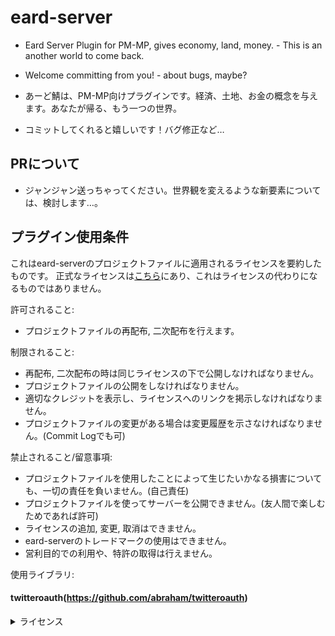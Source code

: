 # eard-server
- Eard Server Plugin for PM-MP, gives economy, land, money. - This is an another world to come back.
- Welcome committing from you! - about bugs, maybe?

- あーど鯖は、PM-MP向けプラグインです。経済、土地、お金の概念を与えます。あなたが帰る、もう一つの世界。
- コミットしてくれると嬉しいです！バグ修正など…

## PRについて
- ジャンジャン送っちゃってください。世界観を変えるような新要素については、検討します…。

## プラグイン使用条件
これはeard-serverのプロジェクトファイルに適用されるライセンスを要約したものです。
正式なライセンスは[こちら](/LICENSE.md)にあり、これはライセンスの代わりになるものではありません。

許可されること:
- プロジェクトファイルの再配布, 二次配布を行えます。

制限されること:
- 再配布, 二次配布の時は同じライセンスの下で公開しなければなりません。
- プロジェクトファイルの公開をしなければなりません。
- 適切なクレジットを表示し、ライセンスへのリンクを掲示しなければなりません。
- プロジェクトファイルの変更がある場合は変更履歴を示さなければなりません。(Commit Logでも可)

禁止されること/留意事項:
- プロジェクトファイルを使用したことによって生じたいかなる損害についても、一切の責任を負いません。(自己責任)
- プロジェクトファイルを使ってサーバーを公開できません。(友人間で楽しむためであれば許可)
- ライセンスの追加, 変更, 取消はできません。
- eard-serverのトレードマークの使用はできません。
- 営利目的での利用や、特許の取得は行えません。

使用ライブラリ:
#### twitteroauth(https://github.com/abraham/twitteroauth)
<details><summary>ライセンス</summary>
Copyright (c) 2009 Abraham Williams - http://abrah.am - abraham@abrah.am


Permission is hereby granted, free of charge, to any person
obtaining a copy of this software and associated documentation
files (the "Software"), to deal in the Software without
restriction, including without limitation the rights to use,
copy, modify, merge, publish, distribute, sublicense, and/or sell
copies of the Software, and to permit persons to whom the
Software is furnished to do so, subject to the following
conditions:
 
The above copyright notice and this permission notice shall be
included in all copies or substantial portions of the Software.
 
THE SOFTWARE IS PROVIDED "AS IS", WITHOUT WARRANTY OF ANY KIND,
EXPRESS OR IMPLIED, INCLUDING BUT NOT LIMITED TO THE WARRANTIES
OF MERCHANTABILITY, FITNESS FOR A PARTICULAR PURPOSE AND
NONINFRINGEMENT. IN NO EVENT SHALL THE AUTHORS OR COPYRIGHT
HOLDERS BE LIABLE FOR ANY CLAIM, DAMAGES OR OTHER LIABILITY,
WHETHER IN AN ACTION OF CONTRACT, TORT OR OTHERWISE, ARISING
FROM, OUT OF OR IN CONNECTION WITH THE SOFTWARE OR THE USE OR
OTHER DEALINGS IN THE SOFTWARE.</details>
